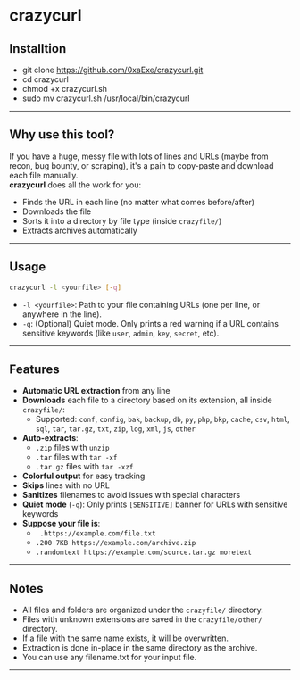 # crazycurl

## Installtion
- git clone https://github.com/0xaExe/crazycurl.git
- cd crazycurl
- chmod +x crazycurl.sh
- sudo mv crazycurl.sh /usr/local/bin/crazycurl

---

## Why use this tool?

If you have a huge, messy file with lots of lines and URLs (maybe from recon, bug bounty, or scraping), it's a pain to copy-paste and download each file manually.  
**crazycurl** does all the work for you:  
- Finds the URL in each line (no matter what comes before/after)
- Downloads the file
- Sorts it into a directory by file type (inside `crazyfile/`)
- Extracts archives automatically

---

## Usage

```bash
crazycurl -l <yourfile> [-q]
```

- `-l <yourfile>`: Path to your file containing URLs (one per line, or anywhere in the line).
- `-q`: (Optional) Quiet mode. Only prints a red warning if a URL contains sensitive keywords (like `user`, `admin`, `key`, `secret`, etc).

---

## Features

- **Automatic URL extraction** from any line
- **Downloads** each file to a directory based on its extension, all inside `crazyfile/`:
  - Supported: `conf`, `config`, `bak`, `backup`, `db`, `py`, `php`, `bkp`, `cache`, `csv`, `html`, `sql`, `tar`, `tar.gz`, `txt`, `zip`, `log`, `xml`, `js`, `other`
- **Auto-extracts**:
  - `.zip` files with `unzip`
  - `.tar` files with `tar -xf`
  - `.tar.gz` files with `tar -xzf`
- **Colorful output** for easy tracking
- **Skips** lines with no URL
- **Sanitizes** filenames to avoid issues with special characters
- **Quiet mode** (`-q`): Only prints `[SENSITIVE]` banner for URLs with sensitive keywords
- **Suppose your file is**:
  - ` .https://example.com/file.txt`
  - `.200 7KB https://example.com/archive.zip`
  - `.randomtext https://example.com/source.tar.gz moretext`

---


## Notes

- All files and folders are organized under the `crazyfile/` directory.
- Files with unknown extensions are saved in the `crazyfile/other/` directory.
- If a file with the same name exists, it will be overwritten.
- Extraction is done in-place in the same directory as the archive.
- You can use any filename.txt for your input file.

---
